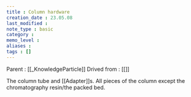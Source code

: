 ```yaml
---
title : Column hardware
creation_date : 23.05.08
last_modified :
note_type : basic
category :
memo_level :
aliases : 
tags : []
---
```


Parent : [[_KnowledgeParticle]]
Drived from : [[]]

The column tube and [[Adapter]]s. All pieces of the column except the chromatography resin/the packed bed. 